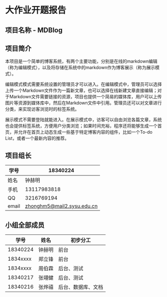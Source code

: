 # 大作业开题报告

## 项目名称 - MDBlog

## 项目简介

本项目是一个简单的博客系统，有两个主要功能，分别是在线的markdown编辑（称为编辑模式），以及将存储在系统中的markdown作为博客展示（称为展示模式）。

编辑模式模式需要系统设置的管理员才可以进入。在编辑模式中，管理员可以选择上传一个Markdown文件作为一篇新文章，也可以选择在线新建文章直接编辑；对于Markdown文件需要链接的资源，项目也提供一个简易的媒体库，用户可以上传图片等资源到媒体库中，然后在Markdown文件中引用。管理员还可以对文章进行分类，来实现访客浏览时的标签系统。

展示模式不需要登陆就能进入。在展示模式中，访客可以自由浏览各篇文章，系统也会提供标签系统，方便用户分类浏览；如果时间充裕，程序还将能够生成一个首页，并允许在首页上动态生成一些基于特定博客内容的组件，比如一个To-do List，或者一个最新内容的推荐。

## 项目组长

| 学号  | 18340224 |
| ----- | -------- |
| 姓名  | 钟赫明   |
| 手机  | 13117983818 |
| QQ    | 3216769194 |
| email | zhonghm5@mail2.sysu.edu.cn |

## 小组全部成员

| 学号     | 姓名   | 初步分工           |
| -------- | ------ | ------------------ |
| 18340224 | 钟赫明 | 前台               |
| 1834xxxx | 郑立锋 | 前台               |
| 1834xxxx | 周伯霖 | 后台、测试         |
| 18340217 | 张翊健 | 后台、测试         |
| 18340216 | 张烨禧 | 后台、数据库、文档 |

